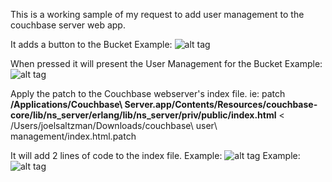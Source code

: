 This is a working sample of my request to add user management to the couchbase server web app.

It adds a button to the Bucket
Example: ![alt tag](https://raw.github.com/saltzmanjoelh/couchbase-user-management/master/readme_images/users_button.png)

When pressed it will present the User Management for the Bucket
Example: ![alt tag](https://raw.github.com/saltzmanjoelh/couchbase-user-management/master/readme_images/user_management.png)


Apply the patch to the Couchbase webserver's index file.
ie: patch <b>/Applications/Couchbase\ Server.app/Contents/Resources/couchbase-core/lib/ns_server/erlang/lib/ns_server/priv/public/index.html</b> < /Users/joelsaltzman/Downloads/couchbase\ user\ management/index.html.patch 

It will add 2 lines of code to the index file.
Example: ![alt tag](https://raw.github.com/saltzmanjoelh/couchbase-user-management/master/readme_images/users_button_code.png)
Example: ![alt tag](https://raw.github.com/saltzmanjoelh/couchbase-user-management/master/readme_images/user_management_code.png)